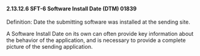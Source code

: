 #### 2.13.12.6 SFT-6 Software Install Date (DTM) 01839

Definition: Date the submitting software was installed at the sending site.

A Software Install Date on its own can often provide key information about the behavior of the application, and is necessary to provide a complete picture of the sending application.
